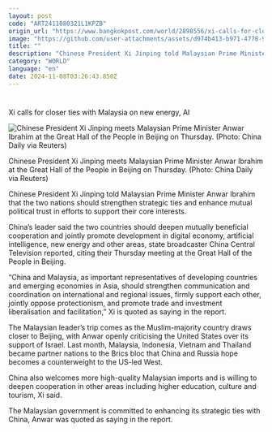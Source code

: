 ```yaml
---
layout: post
code: "ART2411080321L1KPZB"
origin_url: "https://www.bangkokpost.com/world/2898556/xi-calls-for-closer-ties-with-malaysia-on-new-energy-ai"
image: "https://github.com/user-attachments/assets/d974b413-b971-4778-9007-171d1122aad0"
title: ""
description: "Chinese President Xi Jinping told Malaysian Prime Minister Anwar Ibrahim that the two nations should strengthen strategic ties and enhance mutual political trust in efforts to support their core interests."
category: "WORLD"
language: "en"
date: 2024-11-08T03:26:43.850Z
---
```


# 

Xi calls for closer ties with Malaysia on new energy, AI

![Chinese President Xi Jinping meets Malaysian Prime Minister Anwar Ibrahim at the Great Hall of the People in Beijing on Thursday. (Photo: China Daily via Reuters)](https://github.com/user-attachments/assets/97708dd9-2d51-43d4-86be-51e65a3af624)

Chinese President Xi Jinping meets Malaysian Prime Minister Anwar Ibrahim at the Great Hall of the People in Beijing on Thursday. (Photo: China Daily via Reuters)

Chinese President Xi Jinping told Malaysian Prime Minister Anwar Ibrahim that the two nations should strengthen strategic ties and enhance mutual political trust in efforts to support their core interests.

China’s leader said the two countries should deepen mutually beneficial cooperation and jointly promote development in digital economy, artificial intelligence, new energy and other areas, state broadcaster China Central Television reported, citing their Thursday meeting at the Great Hall of the People in Beijing.

“China and Malaysia, as important representatives of developing countries and emerging economies in Asia, should strengthen communication and coordination on international and regional issues, firmly support each other, jointly oppose protectionism, and promote trade and investment liberalisation and facilitation,” Xi is quoted as saying in the report. 

The Malaysian leader’s trip comes as the Muslim-majority country draws closer to Beijing, with Anwar openly criticising the United States over its support of Israel. Last month, Malaysia, Indonesia, Vietnam and Thailand became partner nations to the Brics bloc that China and Russia hope becomes a counterweight to the US-led West.

China also welcomes more high-quality Malaysian imports and is willing to deepen cooperation in other areas including higher education, culture and tourism, Xi said. 

The Malaysian government is committed to enhancing its strategic ties with China, Anwar was quoted as saying in the report.